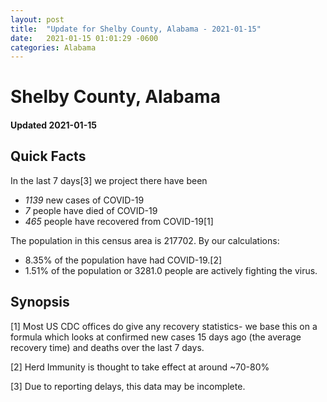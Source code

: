 ```yaml
---
layout: post
title:  "Update for Shelby County, Alabama - 2021-01-15"
date:   2021-01-15 01:01:29 -0600
categories: Alabama
---
```


# Shelby County, Alabama
#### Updated 2021-01-15

## Quick Facts

In the last 7 days[3] we project there have been
- *1139* new cases of COVID-19
- *7* people have died of COVID-19
- *465* people have recovered from COVID-19[1]

The population in this census area is 217702. By our calculations:
- 8.35% of the population have had COVID-19.[2]
- 1.51% of the population or 3281.0 people are actively fighting the virus.

## Synopsis




[1] Most US CDC offices do give any recovery statistics- we base this on a formula which looks at confirmed new cases
15 days ago (the average recovery time) and deaths over the last 7 days.

[2] Herd Immunity is thought to take effect at around ~70-80%

[3] Due to reporting delays, this data may be incomplete.
 
    